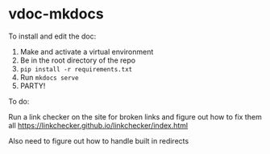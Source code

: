 # vdoc-mkdocs

To install and edit the doc:

1. Make and activate a virtual environment
2. Be in the root directory of the repo
3. `pip install -r requirements.txt`
4. Run `mkdocs serve`
5.  PARTY!


To do:


Run a link checker on the site for broken links and figure out how to fix them all
 https://linkchecker.github.io/linkchecker/index.html

Also need to figure out how to handle built in redirects
